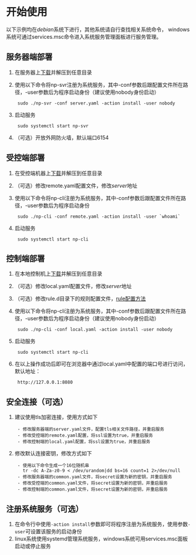 # 开始使用

以下示例均在*debian*系统下进行，其他系统请自行查找相关系统命令，
    windows系统可通过services.msc命令进入系统服务管理面板进行服务管理。

## 服务器端部署

1. 在服务器上[下载](https://github.com/lwch/natpass/releases)并解压到任意目录
2. 使用以下命令将np-svr注册为系统服务，其中-conf参数后跟配置文件所在路径，-user参数后为程序启动身份（建议使用nobody身份启动）

        sudo ./np-svr -conf server.yaml -action install -user nobody
3. 启动服务

        sudo systemctl start np-svr

4. （可选）开放外网防火墙，默认端口6154

## 受控端部署

1. 在受控端机器上[下载](https://github.com/lwch/natpass/releases)并解压到任意目录
2. （可选）修改remote.yaml配置文件，修改*server*地址
3. 使用以下命令将np-cli注册为系统服务，其中-conf参数后跟配置文件所在路径，-user参数后为程序启动身份

        sudo ./np-cli -conf remote.yaml -action install -user `whoami`
4. 启动服务

        sudo systemctl start np-cli

## 控制端部署

1. 在本地控制机上[下载](https://github.com/lwch/natpass/releases)并解压到任意目录
2. （可选）修改local.yaml配置文件，修改*server*地址
3. （可选）修改rule.d目录下的规则配置文件，[rule配置方法](https://github.com/jkstack/natpass/blob/master/docs/rules.md)
4. 使用以下命令将np-cli注册为系统服务，其中-conf参数后跟配置文件所在路径，-user参数后为程序启动身份（建议使用nobody身份启动）

        sudo ./np-cli -conf local.yaml -action install -user nobody
5. 启动服务

        sudo systemctl start np-cli
6. 在以上操作成功后即可在浏览器中通过local.yaml中配置的端口号进行访问，默认地址：

        http://127.0.0.1:8080

## 安全连接（可选）

1. 建议使用tls加密连接，使用方式如下

        - 修改服务器端的server.yaml文件，配置tls相关文件路径，并重启服务
        - 修改受控端的remote.yaml配置，将ssl设置为true，并重启服务
        - 修改控制端的local.yaml配置，将ssl设置为true，并重启服务

2. 修改默认连接密钥，修改方式如下

        - 使用以下命令生成一个16位随机串
          tr -dc A-Za-z0-9 < /dev/urandom|dd bs=16 count=1 2>/dev/null
        - 修改服务器端的common.yaml文件，将secret设置为新的密钥，并重启服务
        - 修改受控端的common.yaml文件，将secret设置为新的密钥，并重启服务
        - 修改控制端的common.yaml文件，将secret设置为新的密钥，并重启服务

## 注册系统服务（可选）

1. 在命令行中使用`-action install`参数即可将程序注册为系统服务，使用参数`-user`可设置该服务的启动身份
2. linux系统使用systemd管理系统服务，windows系统可用services.msc面板启动或停止服务